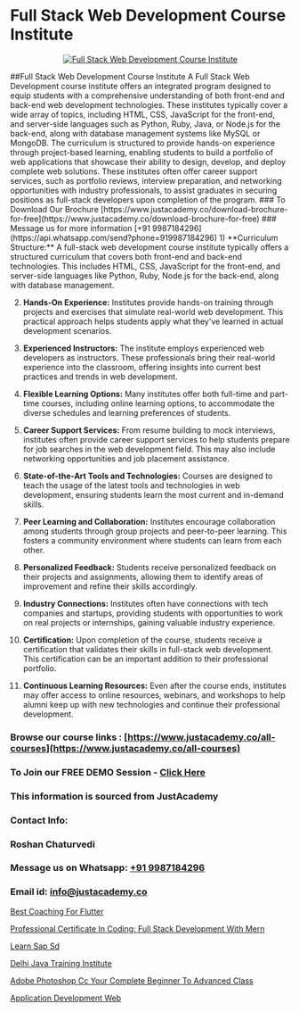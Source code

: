 # Full Stack Web Development Course Institute

<p align="center">
  <a href="https://justacademy.co/program-detail/full-stack-web-development">
    <img src="https://justacademy.co/storage2/program_images/1704700371.webp" alt="Full Stack Web Development Course Institute">
  </a>
</p>
##Full Stack Web Development Course Institute
A Full Stack Web Development course institute offers an integrated program designed to equip students with a comprehensive understanding of both front-end and back-end web development technologies. These institutes typically cover a wide array of topics, including HTML, CSS, JavaScript for the front-end, and server-side languages such as Python, Ruby, Java, or Node.js for the back-end, along with database management systems like MySQL or MongoDB. The curriculum is structured to provide hands-on experience through project-based learning, enabling students to build a portfolio of web applications that showcase their ability to design, develop, and deploy complete web solutions. These institutes often offer career support services, such as portfolio reviews, interview preparation, and networking opportunities with industry professionals, to assist graduates in securing positions as full-stack developers upon completion of the program.
### To Download Our Brochure [https://www.justacademy.co/download-brochure-for-free](https://www.justacademy.co/download-brochure-for-free)
### Message us for more information [+91 9987184296](https://api.whatsapp.com/send?phone=919987184296)
1) **Curriculum Structure:** A full-stack web development course institute typically offers a structured curriculum that covers both front-end and back-end technologies. This includes HTML, CSS, JavaScript for the front-end, and server-side languages like Python, Ruby, Node.js for the back-end, along with database management.

2) **Hands-On Experience:** Institutes provide hands-on training through projects and exercises that simulate real-world web development. This practical approach helps students apply what they've learned in actual development scenarios.

3) **Experienced Instructors:** The institute employs experienced web developers as instructors. These professionals bring their real-world experience into the classroom, offering insights into current best practices and trends in web development.

4) **Flexible Learning Options:** Many institutes offer both full-time and part-time courses, including online learning options, to accommodate the diverse schedules and learning preferences of students.

5) **Career Support Services:** From resume building to mock interviews, institutes often provide career support services to help students prepare for job searches in the web development field. This may also include networking opportunities and job placement assistance.

6) **State-of-the-Art Tools and Technologies:** Courses are designed to teach the usage of the latest tools and technologies in web development, ensuring students learn the most current and in-demand skills.

7) **Peer Learning and Collaboration:** Institutes encourage collaboration among students through group projects and peer-to-peer learning. This fosters a community environment where students can learn from each other.

8) **Personalized Feedback:** Students receive personalized feedback on their projects and assignments, allowing them to identify areas of improvement and refine their skills accordingly.

9) **Industry Connections:** Institutes often have connections with tech companies and startups, providing students with opportunities to work on real projects or internships, gaining valuable industry experience.

10) **Certification:** Upon completion of the course, students receive a certification that validates their skills in full-stack web development. This certification can be an important addition to their professional portfolio.

11) **Continuous Learning Resources:** Even after the course ends, institutes may offer access to online resources, webinars, and workshops to help alumni keep up with new technologies and continue their professional development.

### Browse our course links : [https://www.justacademy.co/all-courses](https://www.justacademy.co/all-courses) 
### To Join our FREE DEMO Session - [Click Here](https://www.justacademy.co/register-for-course-demo)


### This information is sourced from JustAcademy
### Contact Info:
### Roshan Chaturvedi
### Message us on Whatsapp: [+91 9987184296](https://api.whatsapp.com/send?phone=919987184296)
### Email id: [info@justacademy.co](mailto:info@justacademy.co)
                
[Best Coaching For Flutter](https://www.linkedin.com/pulse/best-coaching-flutter-justacademy-beangaluru-6pzyc/)

[Professional Certificate In Coding: Full Stack Development With Mern](https://www.linkedin.com/pulse/professional-certificate-coding-full-stack-development-iwoae?trackingId=IpwO5qYvCr%2BBI5u4tsgU9w%3D%3D&lipi=urn%3Ali%3Apage%3Ad_flagship3_company_admin%3BzoGgv%2F2GTOq26q6ITzj9KQ%3D%3D)

[Learn Sap Sd](https://medium.com/@ranemanish460/learn-sap-sd-f5d6af68f648)

[Delhi Java Training Institute](https://medium.com/@mistersumit961/delhi-java-training-institute-db57664e612c)

[Adobe Photoshop Cc Your Complete Beginner To Advanced Class](https://justacademyin.github.io/justacademy/adobe-photoshop-cc-your-complete-beginner-to-advanced-class)

[Application Development Web](https://justacademyin.github.io/justacademy/application-development-web)

